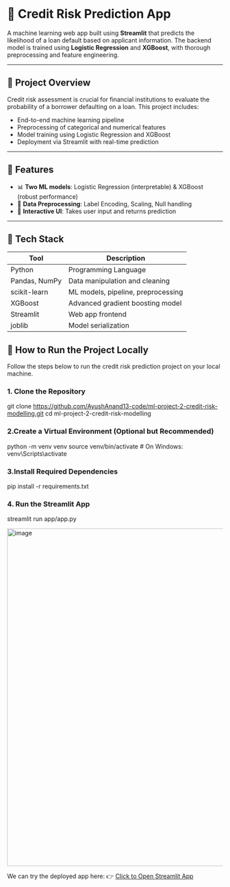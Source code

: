 # 🧠 Credit Risk Prediction App

A machine learning web app built using **Streamlit** that predicts the likelihood of a loan default based on applicant information. The backend model is trained using **Logistic Regression** and **XGBoost**, with thorough preprocessing and feature engineering.

---

## 📌 Project Overview

Credit risk assessment is crucial for financial institutions to evaluate the probability of a borrower defaulting on a loan. This project includes:

- End-to-end machine learning pipeline
- Preprocessing of categorical and numerical features
- Model training using Logistic Regression and XGBoost
- Deployment via Streamlit with real-time prediction

---

## 🚀 Features

- 📊 **Two ML models**: Logistic Regression (interpretable) & XGBoost (robust performance)
- 🧹 **Data Preprocessing**: Label Encoding, Scaling, Null handling
- 🧠 **Interactive UI**: Takes user input and returns prediction


---

## 🧰 Tech Stack

| Tool           | Description                      |
|----------------|----------------------------------|
| Python         | Programming Language             |
| Pandas, NumPy  | Data manipulation and cleaning   |
| scikit-learn   | ML models, pipeline, preprocessing |
| XGBoost        | Advanced gradient boosting model |
| Streamlit      | Web app frontend                 |
| joblib         | Model serialization              |


## 🚀 How to Run the Project Locally

Follow the steps below to run the credit risk prediction project on your local machine.

### 1. Clone the Repository


git clone https://github.com/AyushAnand13-code/ml-project-2-credit-risk-modelling.git
cd ml-project-2-credit-risk-modelling


### 2.Create a Virtual Environment (Optional but Recommended)

python -m venv venv
source venv/bin/activate  # On Windows: venv\Scripts\activate

### 3.Install Required Dependencies
pip install -r requirements.txt

### 4. Run the Streamlit App
streamlit run app/app.py

<img width="1895" height="788" alt="image" src="https://github.com/user-attachments/assets/e6d0876f-f537-440a-acac-9e05e0471191" />

We can try the deployed app here:
👉 [Click to Open Streamlit App](https://ml-project-2-credit-risk-modelling-by-ayushanand.streamlit.app/)



